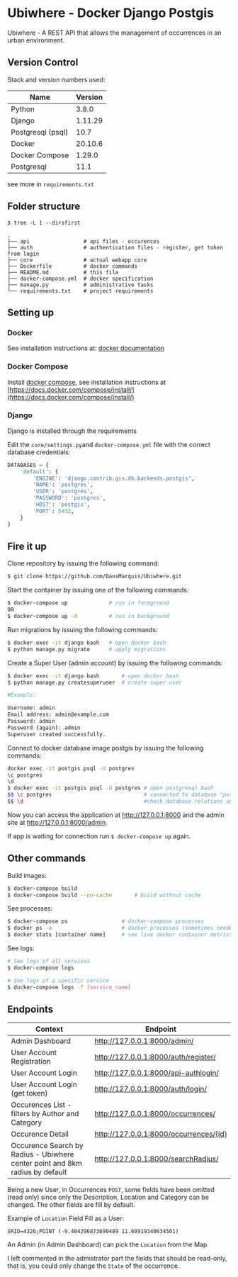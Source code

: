 Ubiwhere - Docker Django Postgis
=============
Ubiwhere - A REST API that allows the management of occurrences in an urban environment.
## Version Control

Stack and version numbers used:

| Name           | Version  | 
|----------------|----------|
| Python         | 3.8.0    |
| Django         | 1.11.29  |
| Postgresql (psql)           | 10.7     |
| Docker         | 20.10.6  |
| Docker Compose | 1.29.0   |
| Postgresql     | 11.1     |

see more in `requirements.txt`

## Folder structure

```
$ tree -L 1 --dirsfirst

.
├── api                 # api files - occurences
├── auth                # authentication files - register, get token from login
├── core                # actual webapp core
├── Dockerfile          # docker commands
├── README.md           # this file
├── docker-compose.yml  # docker specification
├── manage.py           # administrative tasks
└── requirements.txt    # project requirements

```

## Setting up

### Docker
See installation instructions at: [docker documentation](https://docs.docker.com/install/)
### Docker Compose
Install [docker compose](https://github.com/docker/compose), see installation
instructions at [https://docs.docker.com/compose/install/](https://docs.docker.com/compose/install/)

### Django
Django is installed through the requirements 

Edit the `core/settings.py`and `docker-compose.yml` file with the correct database credentials:

```python
DATABASES = {
    'default': {
        'ENGINE': 'django.contrib.gis.db.backends.postgis',
        'NAME': 'postgres',
        'USER': 'postgres',
        'PASSWORD': 'postgres',
        'HOST': 'postgis',
        'PORT': 5432,
    }
}
```
## Fire it up
Clone repository by issuing the following command:
```bash
$ git clone https://github.com/DansMarquis/Ubiwhere.git
```
Start the container by issuing one of the following commands:
```bash
$ docker-compose up             # run in foreground
OR
$ docker-compose up -d          # run in background
```
Run migrations by issuing the following commands:
```bash
$ docker exec -it django bash   # open docker bash
$ python manage.py migrate      # apply migrations
```
Create a Super User (admin account) by issuing the following commands:
```bash
$ docker exec -it django bash       # open docker bash
$ python manage.py createsuperuser  # create super user
```
```bash
#Example:

Username: admin
Email address: admin@example.com
Password: admin
Password (again): admin
Superuser created successfully.
```
Connect to docker database image postgis by issuing the following commands:
```bash
docker exec -it postgis psql -U postgres
\c postgres
\d
$ docker exec -it postgis psql -U postgres # open postgresql bash
$$ \c postgres                             # connected to database "postgres" as user "postgres"
$$ \d                                      #check database relations and tables
```
Now you can access the application at <http://127.0.0.1:8000> and the admin site
at <http://127.0.0.1:8000/admin>.

If app is waiting for connection run `$ docker-compose up` again.
## Other commands
Build images:
```bash
$ docker-compose build
$ docker-compose build --no-cache       # build without cache
```

See processes:
```bash
$ docker-compose ps                 # docker-compose processes
$ docker ps -a                      # docker processes (sometimes needed)
$ docker stats [container name]     # see live docker container metrics
```

See logs:
```bash
# See logs of all services
$ docker-compose logs

# See logs of a specific service
$ docker-compose logs -f [service_name]
```

## Endpoints
Context | Endpoint
------------ | -------------
Admin Dashboard | <http://127.0.0.1:8000/admin/>
User Account Registration | <http://127.0.0.1:8000/auth/register/>
User Account Login | <http://127.0.0.1:8000/api-authlogin/>
User Account Login (get token) | <http://127.0.0.1:8000/auth/login/>
Occurences List - filters by Author and Category| <http://127.0.0.1:8000/occurrences/>
Occurence Detail | <http://127.0.0.1:8000/occurrences/{id}>
Occurence Search by Radius - Ubiwhere center point and 8km radius by default| <http://127.0.0.1:8000/searchRadius/>

Being a new User, in Occurrences `POST`, some fields have been omitted (read only) since only the Description, Location and Category can be changed. The other fields are fill by default. 

Example of `Location` Field Fill as a User:
```
SRID=4326;POINT (-9.404296873690489 11.60919340634501)
```
An Admin (in Admin Dashboard) can pick the `Location` from the Map.

I left commented in the admistrator part the fields that should be read-only, that is, you could only change the `State` of the occurrence.



